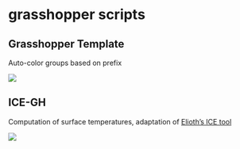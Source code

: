 # grasshopper scripts



## Grasshopper Template

Auto-color groups based on prefix  

![](https://github.com/echoesparis/scripts/blob/main/os_gh-template.gif)

## ICE-GH

Computation of surface temperatures, adaptation of [Elioth’s ICE tool](https://github.com/Art-Ev/ICEtool) 

![](https://github.com/echoesparis/scripts/blob/main/ee_surface%20temperature/ee_surface%20temperature_example.gif)
